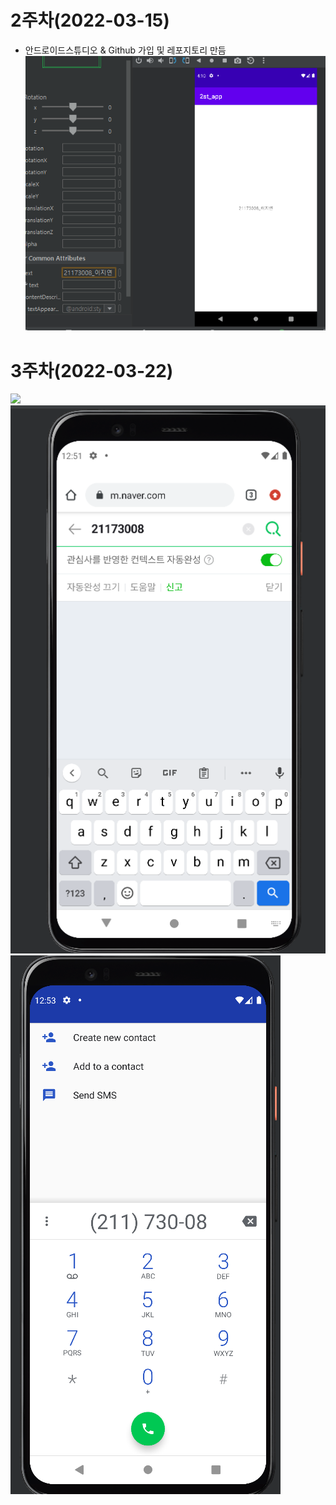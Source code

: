 # 2주차(2022-03-15)
- 안드로이드스튜디오 & Github 가입 및 레포지토리 만듬
<img width="" height="" src="./pic/2st.png"></img>

# 3주차(2022-03-22)
<img width="" height="" src="./pic/3st.png"></img>
<img width="" height="" src="./pic/네이버접속하기.png"></img>
<img width="" height="" src="./pic/전화걸기.png"></img>
